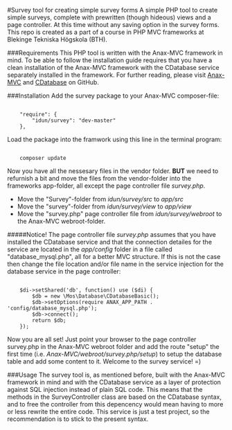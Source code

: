 #Survey tool for creating simple survey forms
A simple PHP tool to create simple surveys, complete with prewritten (though hideous) views and a page controller. At this time without any saving option in the survey forms.
This repo is created as a part of a course in PHP MVC frameworks at Blekinge Tekniska Högskola (BTH).

###Requirements
This PHP tool is written with the Anax-MVC framework in mind. To be able to follow the installation guide requires that you have a clean installation of the Anax-MVC framework with the CDatabase service separately installed in the framework. For further reading, please visit [Anax-MVC](https://github.com/mosbth/Anax-MVC "Anax-MVC on GitHub") and [CDatabase](https://github.com/mosbth/cdatabase "CDatabase on GitHub") on GitHub.

###Installation
Add the survey package to your Anax-MVC composer-file:
<pre><code>
    "require": {
        "idun/survey": "dev-master"
    },
</code></pre>

Load the package into the framwork using this line in the terminal program:
<pre><code>
    composer update
</code></pre>

Now you have all the nessesary files in the vendor folder. **BUT** we need to refurnish a bit and move the files from the vendor-folder into the frameworks app-folder, all except the page controller file *survey.php*.

- Move the "Survey"-folder from *idun/survey/src* to *app/src*
- Move the "survey"-folder from *idun/survey/view* to *app/view*
- Move the "survey.php" page controller file from *idun/survey/webroot* to the Anax-MVC webroot-folder.

#####Notice!
The page controller file *survey.php* assumes that you have installed the CDatabase service and that the connection detailes for the service are located in the *app/config* folder in a file called "database_mysql.php", all for a better MVC structure. If this is not the case then change the file location and/or file name in the service injection for the database service in the page controller:
<pre><code>
    $di->setShared('db', function() use ($di) {
        $db = new \Mos\Database\CDatabaseBasic();
        $db->setOptions(require ANAX_APP_PATH . 'config/database_mysql.php');
        $db->connect();
        return $db;
    });
</code></pre>

Now you are all set! Just point your browser to the page controller survey.php in the Anax-MVC webroot folder and add the route "setup" the first time (i.e. *Anax-MVC/webroot/survey.php/setup*) to setup the database table and add some content to it.
Welcome to the survey service! =)

###Usage
The survey tool is, as mentioned before, built with the Anax-MVC framework in mind and with the CDatabase service as a layer of protection against SQL injection instead of plain SQL code. This means that the methods in the SurveyController class are based on the CDatabase syntax, and to free the controller from this depencency would mean having to more or less rewrite the entire code. This service is just a test project, so the recommendation is to stick to the present syntax.

